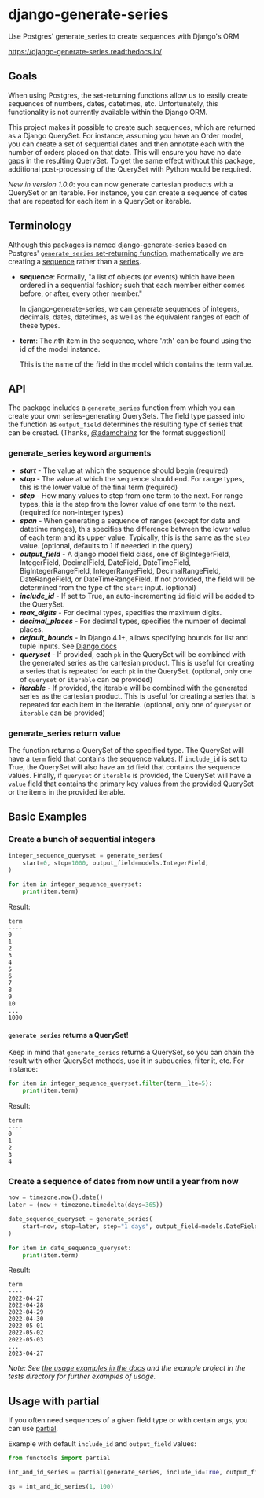 # django-generate-series

Use Postgres' generate_series to create sequences with Django's ORM

https://django-generate-series.readthedocs.io/

## Goals

When using Postgres, the set-returning functions allow us to easily create sequences of numbers, dates, datetimes, etc. Unfortunately, this functionality is not currently available within the Django ORM.

This project makes it possible to create such sequences, which are returned as a Django QuerySet. For instance, assuming you have an Order model, you can create a set of sequential dates and then annotate each with the number of orders placed on that date. This will ensure you have no date gaps in the resulting QuerySet. To get the same effect without this package, additional post-processing of the QuerySet with Python would be required.

*New in version 1.0.0*: you can now generate cartesian products with a QuerySet or an iterable. For instance, you can create a sequence of dates that are repeated for each item in a QuerySet or iterable.

## Terminology

Although this packages is named django-generate-series based on Postgres' [`generate_series` set-returning function](https://www.postgresql.org/docs/current/functions-srf.html), mathematically we are creating a [sequence](https://en.wikipedia.org/wiki/Sequence) rather than a [series](https://en.wikipedia.org/wiki/Series_(mathematics)).

- **sequence**: Formally, "a list of objects (or events) which have been ordered in a sequential fashion; such that each member either comes before, or after, every other member."

    In django-generate-series, we can generate sequences of integers, decimals, dates, datetimes, as well as the equivalent ranges of each of these types.

- **term**: The *n*th item in the sequence, where '*n*th' can be found using the id of the model instance.

    This is the name of the field in the model which contains the term value.

## API

The package includes a `generate_series` function from which you can create your own series-generating QuerySets. The field type passed into the function as `output_field` determines the resulting type of series that can be created. (Thanks, [@adamchainz](https://twitter.com/adamchainz) for the format suggestion!)

### generate_series keyword arguments

- ***start*** - The value at which the sequence should begin (required)
- ***stop*** - The value at which the sequence should end. For range types, this is the lower value of the final term (required)
- ***step*** - How many values to step from one term to the next. For range types, this is the step from the lower value of one term to the next. (required for non-integer types)
- ***span*** - When generating a sequence of ranges (except for date and datetime ranges), this specifies the difference between the lower value of each term and its upper value. Typically, this is the same as the `step` value. (optional, defaults to 1 if neeeded in the query)
- ***output_field*** - A django model field class, one of BigIntegerField, IntegerField, DecimalField, DateField, DateTimeField, BigIntegerRangeField, IntegerRangeField, DecimalRangeField, DateRangeField, or DateTimeRangeField. If not provided, the field will be determined from the type of the `start` input. (optional)
- ***include_id*** - If set to True, an auto-incrementing `id` field will be added to the QuerySet.
- ***max_digits*** - For decimal types, specifies the maximum digits.
- ***decimal_places*** - For decimal types, specifies the number of decimal places.
- ***default_bounds*** - In Django 4.1+, allows specifying bounds for list and tuple inputs. See [Django docs](https://docs.djangoproject.com/en/dev/releases/4.1/#django-contrib-postgres)
- ***queryset*** - If provided, each `pk` in the QuerySet will be combined with the generated series as the cartesian product. This is useful for creating a series that is repeated for each `pk` in the QuerySet. (optional, only one of `queryset` or `iterable` can be provided)
- ***iterable*** - If provided, the iterable will be combined with the generated series as the cartesian product. This is useful for creating a series that is repeated for each item in the iterable. (optional, only one of `queryset` or `iterable` can be provided)

### generate_series return value

The function returns a QuerySet of the specified type. The QuerySet will have a `term` field that contains the sequence values. If `include_id` is set to True, the QuerySet will also have an `id` field that contains the sequence values. Finally, if `queryset` or `iterable` is provided, the QuerySet will have a `value` field that contains the primary key values from the provided QuerySet or the items in the provided iterable.

## Basic Examples

### Create a bunch of sequential integers

```python
integer_sequence_queryset = generate_series(
    start=0, stop=1000, output_field=models.IntegerField,
)

for item in integer_sequence_queryset:
    print(item.term)
```

Result:

    term
    ----
    0
    1
    2
    3
    4
    5
    6
    7
    8
    9
    10
    ...
    1000

#### `generate_series` returns a QuerySet!

Keep in mind that `generate_series` returns a QuerySet, so you can chain the result with other QuerySet methods, use it in subqueries, filter it, etc. For instance:

```python
for item in integer_sequence_queryset.filter(term__lte=5):
    print(item.term)
```

Result:

    term
    ----
    0
    1
    2
    3
    4

### Create a sequence of dates from now until a year from now

```python
now = timezone.now().date()
later = (now + timezone.timedelta(days=365))

date_sequence_queryset = generate_series(
    start=now, stop=later, step="1 days", output_field=models.DateField,
)

for item in date_sequence_queryset:
    print(item.term)
```

Result:

    term
    ----
    2022-04-27
    2022-04-28
    2022-04-29
    2022-04-30
    2022-05-01
    2022-05-02
    2022-05-03
    ...
    2023-04-27

*Note: See [the usage examples in the docs](https://django-generate-series.readthedocs.io/en/latest/usage_examples.html) and the example project in the tests directory for further examples of usage.*

## Usage with partial

If you often need sequences of a given field type or with certain args, you can use [partial](https://docs.python.org/3/library/functools.html#functools.partial).

Example with default `include_id` and `output_field` values:

```python
from functools import partial

int_and_id_series = partial(generate_series, include_id=True, output_field=BigIntegerField)

qs = int_and_id_series(1, 100)
```
